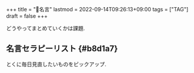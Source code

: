 +++
title = "🔖名言"
lastmod = 2022-09-14T09:26:13+09:00
tags = ["TAG"]
draft = false
+++

どうやってまとめていくかは課題.


## 名言セラピーリスト {#b8d1a7}

とくに毎日見直したいものをピックアップ.
